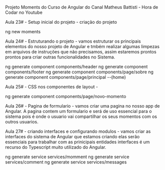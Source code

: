 Projeto Moments do Curso de Angular do Canal Matheus Battisti - Hora de Codar no Youtube

Aula 23# - Setup inicial do projeto -  criação do projeto

ng new moments 

Aula 24# - Estruturando o projeto - vamos estruturar os principais elementos do nosso projeto de Angular e tmbém realizar algumas limpezas em arquivos de instruções que não precisamos, assim estaremos prontos prontos para criar outras funcionalidades no Sistema.

ng generate component components/header
ng generate component components/footer
ng generate component components/page/sobre
ng generate component components/page/principal --(home)


Aula 25# - CSS nos componentes de layout - 



ng generate component components/page/novo-momento

Aula 26# - Pagina de formulario - vamos criar uma pagina no nosso app de Angular. A pagina contem um formulario e será de uso essencial para o sistema pois é onde o usuario vai compartilhar os seus momentos com os outros usuarios.

Aula 27# - criando interfaces e configurando modulos - vamos criar as interfaces do sistema de Angular que estamos criando elas serão essenciais para trabalhar com as prinicipais entidades interfaces é um recurso do Typescript muito utilizado do Angular.

ng generate service services/momment
ng generate service services/comment
ng generate service services/messages




